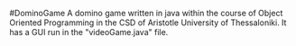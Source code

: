 #DominoGame
A domino game written in java within the course of Object Oriented Programming in the CSD of Aristotle University of Thessaloniki. It has a GUI run in the "videoGame.java" file.
